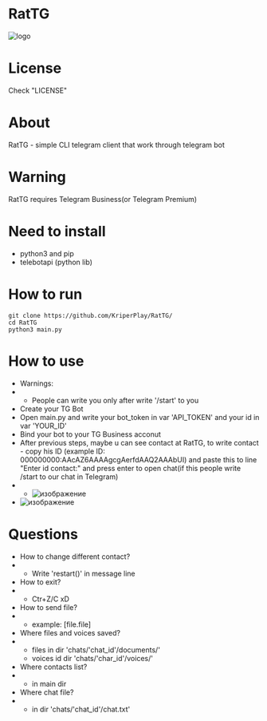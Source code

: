 # RatTG
![logo](https://github.com/user-attachments/assets/bbfb2d9b-713e-40b7-bb64-8f02bb0bc4ae)

# License
Check "LICENSE"

# About
RatTG - simple CLI telegram client that work through telegram bot 

# Warning
RatTG requires Telegram Business(or Telegram Premium)

# Need to install
* python3 and pip
* telebotapi (python lib)

# How to run
```
git clone https://github.com/KriperPlay/RatTG/
cd RatTG
python3 main.py
```
# How to use
* Warnings:
* * People can write you only after write '/start' to you
* Create your TG Bot
* Open main.py and write your bot_token in var 'API_TOKEN' and your id in var 'YOUR_ID'
* Bind your bot to your TG Business acconut
* After previous steps, maybe u can see contact at RatTG, to write contact - copy his ID (example ID: 000000000:AAcAZ6AAAAgcgAerfdAAQ2AAAbUI) and paste this to line "Enter id contact:" and press enter to open chat(if this people write /start to our chat in Telegram)
* * ![изображение](https://github.com/user-attachments/assets/9c2dbdca-a3f0-4b94-9f3b-81d357b465c3)
* ![изображение](https://github.com/user-attachments/assets/2761f788-1d39-4d29-b80e-bca75156d2f2)


# Questions

* How to change different contact?
* * Write 'restart()' in message line
* How to exit?
* * Ctr+Z/C xD
* How to send file?
* * example: [file.file]
* Where files and voices saved?
* * files in dir 'chats/'chat_id'/documents/'
  * voices id dir 'chats/'char_id'/voices/'
* Where contacts list?
* * in main dir
* Where chat file?
* * in dir 'chats/'chat_id'/chat.txt'
